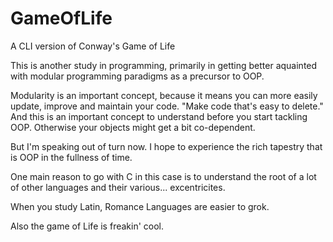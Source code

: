 # GameOfLife
A CLI version of Conway's Game of Life

This is another study in programming, primarily in getting better aquainted
with modular programming paradigms as a precursor to OOP.

Modularity is an important concept, because it means you can more easily 
update, improve and maintain your code. "Make code that's easy to delete." 
And this is an important concept to understand before you start tackling 
OOP. Otherwise your objects might get a bit co-dependent. 

But I'm speaking out of turn now. I hope to experience the rich tapestry 
that is OOP in the fullness of time.

One main reason to go with C in this case is to understand the root of a lot
of other languages and their various... excentricites. 

When you study Latin, Romance Languages are easier to grok.

Also the game of Life is freakin' cool.
